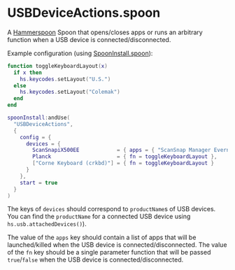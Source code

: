 # USBDeviceActions.spoon

A [Hammerspoon](http://www.hammerspoon.org) Spoon that opens/closes apps or runs an arbitrary function when a USB device is connected/disconnected.

Example configuration (using [SpoonInstall.spoon](http://www.hammerspoon.org/Spoons/SpoonInstall.html)):
```lua
function toggleKeyboardLayout(x)
  if x then
    hs.keycodes.setLayout("U.S.")
  else
    hs.keycodes.setLayout("Colemak")
  end
end

spoonInstall:andUse(
  "USBDeviceActions",
  {
    config = {
      devices = {
        ScanSnapiX500EE            = { apps = { "ScanSnap Manager Evernote Edition" } },
        Planck                     = { fn = toggleKeyboardLayout },
        ["Corne Keyboard (crkbd)"] = { fn = toggleKeyboardLayout }
      }
    },
    start = true
  }
)
```

The keys of `devices` should correspond to `productName`s of USB devices. You can find the `productName` for a connected USB device using `hs.usb.attachedDevices()`).

The value of the `apps` key should contain a list of apps that will be launched/killed when the USB device is connected/disconnected. The value of the `fn` key should be a single parameter function that will be passed `true`/`false` when the USB device is connected/disconnected.

